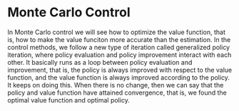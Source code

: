 # Monte Carlo Control
In Monte Carlo control we will see how to optimize the value function, that is, how to make the value funciton more accurate than the estimation. In the control methods, we follow a new type of iteration called generalized policy iteration, where policy evaluation and policy improvement interact with each other. It basically runs as a loop between policy evaluation and improvement, that is, the policy is always improved with respect to the value function, and the value function is always improved according to the policy. It keeps on doing this. When there is no change, then we can say that the policy and value function have attained convergence, that is, we found the optimal value function and optimal policy.